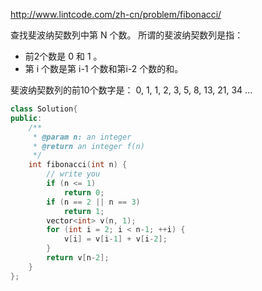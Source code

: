 http://www.lintcode.com/zh-cn/problem/fibonacci/

查找斐波纳契数列中第 N 个数。
所谓的斐波纳契数列是指：

  * 前2个数是 0 和 1 。
  * 第 i 个数是第 i-1 个数和第i-2 个数的和。

斐波纳契数列的前10个数字是：
0, 1, 1, 2, 3, 5, 8, 13, 21, 34 ...

```cpp
class Solution{
public:
    /**
     * @param n: an integer
     * @return an integer f(n)
     */
    int fibonacci(int n) {
        // write you
        if (n <= 1)
            return 0;
        if (n == 2 || n == 3)
            return 1;
        vector<int> v(n, 1);
        for (int i = 2; i < n-1; ++i) {
            v[i] = v[i-1] + v[i-2];
        }
        return v[n-2];
    }
};
```
